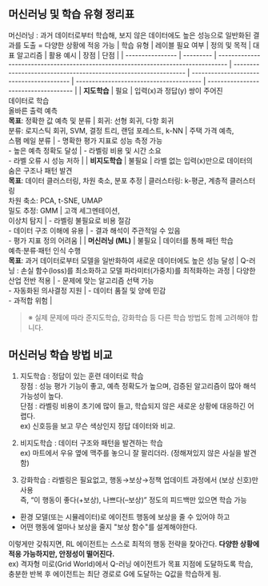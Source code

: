 ## 머신러닝 및 학습 유형 정리표
머신러닝 : 과거 데이터로부터 학습해, 보지 않은 데이터에도 높은 성능으로 일반화된 결과를 도출 = 다양한 상황에 적응 가능
| 학습 유형         | 레이블 필요 여부 | 정의 및 목적                                                                           | 대표 알고리즘                                                         | 활용 예시                | 장점                                      | 단점                                   |
| ---------------- | --------- | --------------------------------------------------------------------------------- | --------------------------------------------------------------- | ---------------------------------------- | --------------------------------------- | ------------------------------------ |
| **지도학습**      | 필요        | 입력(x)과 정답(y) 쌍이 주어진 <br>데이터로 학습<br>올바른 출력 예측<br>**목표**: 정확한 값 예측 및 분류                 | 회귀: 선형 회귀, 다항 회귀<br>분류: 로지스틱 회귀, SVM, 결정 트리, 랜덤 포레스트, k-NN      | 주택 가격 예측,<br>스팸 메일 분류 | - 명확한 평가 지표로 성능 측정 가능<br>- 높은 예측 정확도 달성 | - 라벨링 비용 및 시간 소요<br>- 라벨 오류 시 성능 저하  |
| **비지도학습**     | 불필요       | 라벨 없는 입력(x)만으로 데이터의 숨은 구조나 패턴 발견<br>**목표**: 데이터 클러스터링, 차원 축소, 분포 추정               | 클러스터링: k-평균, 계층적 클러스터링<br>차원 축소: PCA, t-SNE, UMAP<br>밀도 추정: GMM | 고객 세그멘테이션,<br>이상치 탐지  | - 라벨링 불필요로 비용 절감<br>- 데이터 구조 이해에 유용     | - 결과 해석이 주관적일 수 있음<br>- 평가 지표 정의 어려움 |
| **머신러닝 (ML)** | 불필요        | 데이터를 통해 패턴 학습<br>예측·분류·패턴 인식 수행<br>**목표**: 과거 데이터로부터 모델을 일반화하여 새로운 데이터에도 높은 성능 달성 |  Q-러닝 : 손실 함수(loss)를 최소화하고 모델 파라미터(가중치)를 최적화하는 과정                                                               | 다양한 산업 전반 적용         | - 문제에 맞는 알고리즘 선택 가능<br>- 자동화된 의사결정 지원   | - 데이터 품질 및 양에 민감<br>- 과적합 위험         |

> ※ 실제 문제에 따라 준지도학습, 강화학습 등 다른 학습 방법도 함께 고려해야 합니다.

## 머신러닝 학습 방법 비교
1. 지도학습 : 정답이 있는 훈련 데이터로 학습<br>
장점 : 성능 평가 기능이 좋고, 예측 정확도가 높으며, 검증된 알고리즘이 많아 해석 가능성이 높다.<br>
단점 : 라벨링 비용이 초기에 많이 들고, 학습되지 않은 새로운 상황에 대응하긴 어렵다.<br>
ex) 신호등을 보고 무슨 색상인지 정답 데이터와 비교.

2. 비지도학습 : 데이터 구조와 패턴을 발견하는 학습<br>
ex) 마트에서 우유 옆에 맥주를 놓으니 잘 팔리더라. (정해져있지 않은 사실을 발견함)<br>

3. 강화학습 : 라벨링은 필요없고, 행동→보상→정책 업데이트 과정에서 (보상 신호)만 사용<br>
즉, “이 행동이 좋다(+보상), 나쁘다(–보상)” 정도의 피드백만 있으면 학습 가능<br>
- 환경 모델(또는 시뮬레이터)로 에이전트 행동에 보상을 줄 수 있어야 하고<br>
- 어떤 행동에 얼마나 보상을 줄지 "보상 함수"를 설계해야한다.<br>

이렇게만 갖춰지면, RL 에이전트는 스스로 최적의 행동 전략을 찾아간다.
**다양한 상황에 적응 가능하지만, 안정성이 떨어진다.**<br>
ex) 격자형 미로(Grid World)에서 Q-러닝 에이전트가 목표 지점에 도달하도록 학습,<br> 충분한 반복 후 에이전트는 최단 경로로 G에 도달하는 Q값을 학습하게 됨.
